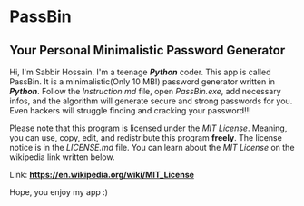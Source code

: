 # PassBin
## Your Personal Minimalistic Password Generator
Hi, I'm Sabbir Hossain. I'm a teenage ***Python*** coder. This app is called PassBin. It is a minimalistic(Only 10 MB!)
password generator written in ***Python***. Follow the *Instruction.md* file, open *PassBin.exe*, add necessary infos, and the algorithm will generate secure and strong passwords for you. Even hackers will struggle finding and cracking your password!!!

Please note that this program is licensed under the *MIT License*. Meaning, you can use, copy, edit, and redistribute this
program **freely**. The license notice is in the *LICENSE.md* file. You can learn about the *MIT License* on the wikipedia link 
written below.

Link: **https://en.wikipedia.org/wiki/MIT_License**

Hope, you enjoy my app :)
